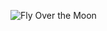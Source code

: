 ![Fly Over the Moon](https://d.newsweek.com/en/full/520858/supermoon-moon-smartphone-photo-picture.webp?w=737&f=3af9241c96b2332570de554b21c624e8)
